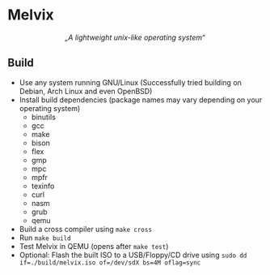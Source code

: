 # Melvix
<p align="center">
    <i>„A lightweight unix-like operating system“</i>
</p>

## Build
* Use any system running GNU/Linux (Successfully tried building on Debian, Arch Linux and even OpenBSD)
* Install build dependencies (package names may vary depending on your operating system)
    * binutils
    * gcc
    * make
    * bison
    * flex
    * gmp
    * mpc
    * mpfr
    * texinfo
    * curl
    * nasm
    * grub
    * qemu
* Build a cross compiler using `make cross`
* Run `make build` 
* Test Melvix in QEMU (opens after `make test`)
* Optional: Flash the built ISO to a USB/Floppy/CD drive using `sudo dd if=./build/melvix.iso of=/dev/sdX bs=4M oflag=sync`
